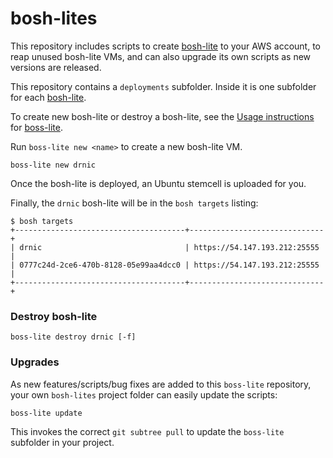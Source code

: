 bosh-lites
==========

This repository includes scripts to create [bosh-lite](https://github.com/cloudfoundry/bosh-lite/) to your AWS account, to reap unused bosh-lite VMs, and can also upgrade its own scripts as new versions are released.

This repository contains a `deployments` subfolder. Inside it is one subfolder for each [bosh-lite](https://github.com/cloudfoundry/bosh-lite/).

To create new bosh-lite or destroy a bosh-lite, see the [Usage instructions](https://github.com/cloudfoundry-community/boss-lite#usage) for [boss-lite](https://github.com/cloudfoundry-community/boss-lite).

Run `boss-lite new <name>` to create a new bosh-lite VM.

```
boss-lite new drnic
```

Once the bosh-lite is deployed, an Ubuntu stemcell is uploaded for you.

Finally, the `drnic` bosh-lite will be in the `bosh targets` listing:

```
$ bosh targets
+--------------------------------------+------------------------------+
| drnic                                | https://54.147.193.212:25555 |
| 0777c24d-2ce6-470b-8128-05e99aa4dcc0 | https://54.147.193.212:25555 |
+--------------------------------------+------------------------------+
```

### Destroy bosh-lite

```
boss-lite destroy drnic [-f]
```

### Upgrades

As new features/scripts/bug fixes are added to this `boss-lite` repository, your own `bosh-lites` project folder can easily update the scripts:

```
boss-lite update
```

This invokes the correct `git subtree pull` to update the `boss-lite` subfolder in your project.
